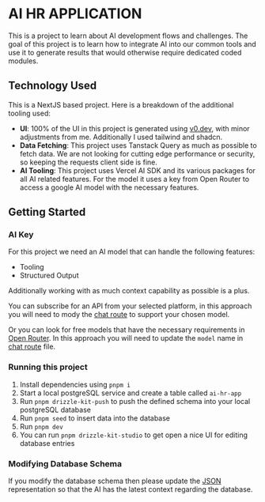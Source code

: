 # AI HR APPLICATION

This is a project to learn about AI development flows and challenges. The goal of this project is to learn how to integrate AI into our common tools and use it to generate results that would otherwise require dedicated coded modules.

## Technology Used

This is a NextJS based project. Here is a breakdown of the additional tooling used:

- **UI**: 100% of the UI in this project is generated using [v0.dev](https://v0.dev), with minor adjustments from me. Additionally I used tailwind and shadcn.
- **Data Fetching**: This project uses Tanstack Query as much as possible to fetch data. We are not looking for cutting edge performance or security, so keeping the requests client side is fine.
- **AI Tooling**: This project uses Vercel AI SDK and its various packages for all AI related features. For the model it uses a key from Open Router to access a google AI model with the necessary features.

## Getting Started

### AI Key

For this project we need an AI model that can handle the following features:
- Tooling
- Structured Output

Additionally working with as much context capability as possible is a plus.

You can subscribe for an API from your selected platform, in this approach you will need to mody the [chat route](src/app/api/graph-ai/route.ts) to support your chosen model.

Or you can look for free models that have the necessary requirements in [Open Router](https://openrouter.ai/models?fmt=cards&max_price=0&supported_parameters=tools%2Cstructured_outputs). In this approach you will need to update the `model` name in [chat route](src/app/api/graph-ai/route.ts) file.

### Running this project

1. Install dependencies using `pnpm i`
2. Start a local postgreSQL service and create a table called `ai-hr-app`
3. Run `pnpm drizzle-kit-push` to push the defined schema into your local postgreSQL database
4. Run `pnpm seed` to insert data into the database
5. Run `pnpm dev`
6. You can run `pnpm drizzle-kit-studio` to get open a nice UI for editing database entries

### Modifying Database Schema

If you modify the database schema then please update the [JSON](src/db/schema/tables.json) representation so that the AI has the latest context regarding the database.